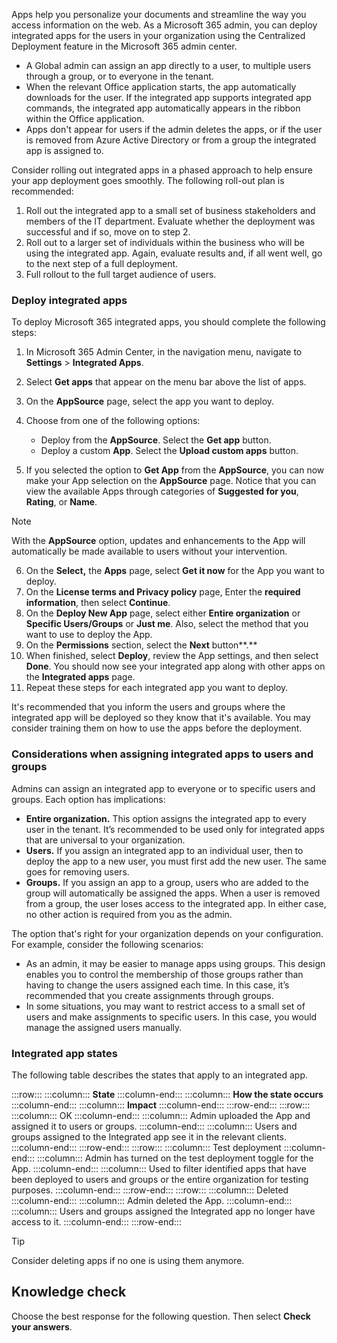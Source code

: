 Apps help you personalize your documents and streamline the way you access information on the web. As a Microsoft 365 admin, you can deploy integrated apps for the users in your organization using the Centralized Deployment feature in the Microsoft 365 admin center.

 -  A Global admin can assign an app directly to a user, to multiple users through a group, or to everyone in the tenant.
 -  When the relevant Office application starts, the app automatically downloads for the user. If the integrated app supports integrated app commands, the integrated app automatically appears in the ribbon within the Office application.
 -  Apps don't appear for users if the admin deletes the apps, or if the user is removed from Azure Active Directory or from a group the integrated app is assigned to.

Consider rolling out integrated apps in a phased approach to help ensure your app deployment goes smoothly. The following roll-out plan is recommended:

1.  Roll out the integrated app to a small set of business stakeholders and members of the IT department. Evaluate whether the deployment was successful and if so, move on to step 2.
2.  Roll out to a larger set of individuals within the business who will be using the integrated app. Again, evaluate results and, if all went well, go to the next step of a full deployment.
3.  Full rollout to the full target audience of users.

### Deploy integrated apps

To deploy Microsoft 365 integrated apps, you should complete the following steps:

1.  In Microsoft 365 Admin Center, in the navigation menu, navigate to **Settings** &gt; **Integrated Apps**.
2.  Select **Get apps** that appear on the menu bar above the list of apps.
3.  On the **AppSource** page, select the app you want to deploy.
4.  Choose from one of the following options:
    
     -  Deploy from the **AppSource**. Select the **Get app** button.
     -  Deploy a custom **App**. Select the **Upload custom apps** button.
5.  If you selected the option to **Get App** from the **AppSource**, you can now make your App selection on the **AppSource** page. Notice that you can view the available Apps through categories of **Suggested for you**, **Rating**, or **Name**.

> [!NOTE]
> With the **AppSource** option, updates and enhancements to the App will automatically be made available to users without your intervention.

6.  On the **Select,** the **Apps** page, select **Get it now** for the App you want to deploy.
7.  On the **License terms and Privacy policy** page, Enter the **required information**, then select **Continue**.
8.  On the **Deploy New App** page, select either **Entire organization** or **Specific Users/Groups** or **Just me**. Also, select the method that you want to use to deploy the App.
9.  On the **Permissions** section, select the **Next** button**.**
10. When finished, select **Deploy**, review the App settings, and then select **Done**. You should now see your integrated app along with other apps on the **Integrated apps** page.
11. Repeat these steps for each integrated app you want to deploy.

It's recommended that you inform the users and groups where the integrated app will be deployed so they know that it's available. You may consider training them on how to use the apps before the deployment.

### Considerations when assigning integrated apps to users and groups

Admins can assign an integrated app to everyone or to specific users and groups. Each option has implications:

 -  **Entire organization.** This option assigns the integrated app to every user in the tenant. It’s recommended to be used only for integrated apps that are universal to your organization.
 -  **Users.** If you assign an integrated app to an individual user, then to deploy the app to a new user, you must first add the new user. The same goes for removing users.
 -  **Groups.** If you assign an app to a group, users who are added to the group will automatically be assigned the apps. When a user is removed from a group, the user loses access to the integrated app. In either case, no other action is required from you as the admin.

The option that's right for your organization depends on your configuration. For example, consider the following scenarios:

 -  As an admin, it may be easier to manage apps using groups. This design enables you to control the membership of those groups rather than having to change the users assigned each time. In this case, it’s recommended that you create assignments through groups.
 -  In some situations, you may want to restrict access to a small set of users and make assignments to specific users. In this case, you would manage the assigned users manually.

### Integrated app states

The following table describes the states that apply to an integrated app.

:::row:::
  :::column:::
    **State**
  :::column-end:::
  :::column:::
    **How the state occurs**
  :::column-end:::
  :::column:::
    **Impact**
  :::column-end:::
:::row-end:::
:::row:::
  :::column:::
    OK
  :::column-end:::
  :::column:::
    Admin uploaded the App and assigned it to users or groups.
  :::column-end:::
  :::column:::
    Users and groups assigned to the Integrated app see it in the relevant clients.
  :::column-end:::
:::row-end:::
:::row:::
  :::column:::
    Test deployment
  :::column-end:::
  :::column:::
    Admin has turned on the test deployment toggle for the App.
  :::column-end:::
  :::column:::
    Used to filter identified apps that have been deployed to users and groups or the entire organization for testing purposes.
  :::column-end:::
:::row-end:::
:::row:::
  :::column:::
    Deleted
  :::column-end:::
  :::column:::
    Admin deleted the App.
  :::column-end:::
  :::column:::
    Users and groups assigned the Integrated app no longer have access to it.
  :::column-end:::
:::row-end:::


> [!TIP]
> Consider deleting apps if no one is using them anymore.

## Knowledge check

Choose the best response for the following question. Then select **Check your answers**.